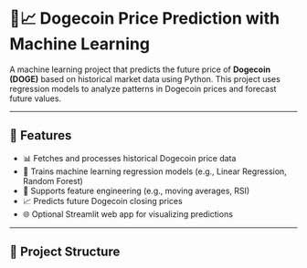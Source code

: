# 🐶📈 Dogecoin Price Prediction with Machine Learning

A machine learning project that predicts the future price of **Dogecoin (DOGE)** based on historical market data using Python. This project uses regression models to analyze patterns in Dogecoin prices and forecast future values.

---

## 🚀 Features

- 📊 Fetches and processes historical Dogecoin price data
- 🤖 Trains machine learning regression models (e.g., Linear Regression, Random Forest)
- 🧠 Supports feature engineering (e.g., moving averages, RSI)
- 📈 Predicts future Dogecoin closing prices
- 🌐 Optional Streamlit web app for visualizing predictions

---

## 📁 Project Structure

